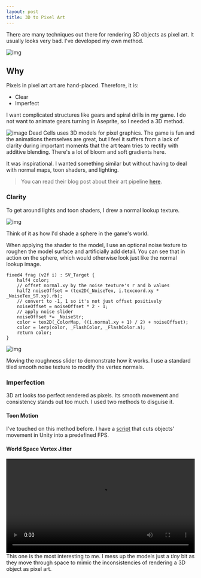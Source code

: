 ```yaml
---
layout: post
title: 3D to Pixel Art
---
```


There are many techniques out there for rendering 3D objects as pixel art. It usually looks very bad. I've developed my own method.

![img](https://garzaa.github.io/blog/assets/3dnormal/header.gif)

## Why
Pixels in pixel art art are hand-placed. Therefore, it is:
- Clear
- Imperfect

I want complicated structures like gears and spiral drills in my game. I do not want to animate gears turning in Aseprite, so I needed a 3D method.

![image](https://pyxis.nymag.com/v1/imgs/e72/52d/0de1fd5b9870221160bae2c61acd4e09ba-42-dead-cells.1x.rsquare.w1400.jpg)
Dead Cells uses 3D models for pixel graphics. The game is fun and the animations themselves are great, but I feel it suffers from a lack of clarity during important moments that the art team tries to rectify with additive blending.
There's a lot of bloom and soft gradients here.

It was inspirational. I wanted something similar but without having to deal with normal maps, toon shaders, and lighting.

> You can read their blog post about their art pipeline [here](https://www.gamedeveloper.com/production/art-design-deep-dive-using-a-3d-pipeline-for-2d-animation-in-i-dead-cells-i-).

### Clarity

To get around lights and toon shaders, I drew a normal lookup texture.

![img](https://garzaa.github.io/blog/assets/3dnormal/lookup.png)

Think of it as how I'd shade a sphere in the game's world.

When applying the shader to the model, I use an optional noise texture to roughen the model surface and artificially add detail. You can see that in action on the sphere, which would otherwise look just like the normal lookup image.
```hlsl
fixed4 frag (v2f i) : SV_Target {
	half4 color;
	// offset normal.xy by the noise texture's r and b values
	half2 noiseOffset = (tex2D(_NoiseTex, i.texcoord.xy * _NoiseTex_ST.xy).rb);
	// convert to -1, 1 so it's not just offset positively
	noiseOffset = noiseOffset * 2 - 1;
	// apply noise slider
	noiseOffset *= _NoiseStr;
	color = tex2D(_ColorMap, ((i.normal.xy + 1) / 2) + noiseOffset);
	color = lerp(color, _FlashColor, _FlashColor.a);
	return color;
}
```

![img](https://garzaa.github.io/blog/assets/3dnormal/roughness.gif)

Moving the roughness slider to demonstrate how it works. I use a standard tiled smooth noise texture to modify the vertex normals.

### Imperfection

3D art looks _too_ perfect rendered as pixels. Its smooth movement and consistency stands out too much.
I used two methods to disguise it.

#### Toon Motion

I've touched on this method before. I have a [script](https://gist.github.com/garzaa/59596a6836804338258ad53ff09cd0cb) that cuts objects' movement in Unity into a predefined FPS. 


#### World Space Vertex Jitter

<video src="https://user-images.githubusercontent.com/11641991/204958094-e28d2853-8709-47e0-98c7-6c4d46c69428.webm" autoplay="autoplay" loop="loop" controls style="width: 100%;"></video>
This one is the most interesting to me. I mess up the models just a _tiny_ bit as they move through space to mimic the inconsistencies of rendering a 3D object as pixel art.
